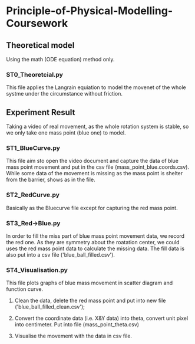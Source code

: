 # Principle-of-Physical-Modelling-Coursework

## Theoretical model 
Using the math (ODE equation) method only.

### ST0_Theoretcial.py
This file applies the Langrain equiation to model the movenet of the whole systme under the circumstance without friction.

## Experiment Result 
Taking a video of real movement, as the whole rotation system is stable, so we only take one mass point (blue one) to model.

### ST1_BlueCurve.py
This file aim sto open the video document and capture the data of blue mass point movement and put in the csv file (mass_point_blue.coords.csv). While some data of the movement is missing as the mass point is shelter from the barrier, shows as <null> in the file.

### ST2_RedCurve.py
Basically as the Bluecurve file except for capturing the red mass point.

### ST3_Red->Blue.py
In order to fill the miss part of blue mass point movement data, we record the red one. As they are symmetry about the roatation center, we could uses the red mass point data to calculate the missing data. The fill data is also put into a csv file ('blue_ball_filled.csv').

### ST4_Visualisation.py
This file plots graphs of blue mass movement in scatter diagram and function curve. 

1. Clean the data, delete the red mass point and put into new file ('blue_ball_filled_clean.csv');

2. Convert the coordinate data (i.e. X&Y data) into theta, convert unit pixel into centimeter. Put into file (mass_point_theta.csv)

3. Visualise the movement with the data in csv file.




